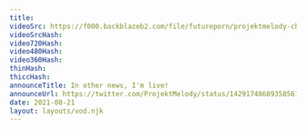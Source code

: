 ```yaml
---
title: 
videoSrc: https://f000.backblazeb2.com/file/futureporn/projektmelody-chaturbate-2021-08-21.mp4
videoSrcHash: 
video720Hash: 
video480Hash: 
video360Hash: 
thinHash: 
thiccHash: 
announceTitle: In other news, I'm live!
announceUrl: https://twitter.com/ProjektMelody/status/1429174868935856133
date: 2021-08-21
layout: layouts/vod.njk
---
```


